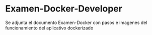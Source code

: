 # Examen-Docker-Developer

Se adjunta el documento Examen-Docker con pasos e imagenes del funcionamiento del aplicativo dockerizado
